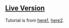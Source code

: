 ## [Live Version](https://snack.expo.dev/@petitoff/github.com-petitoff-react-native:redux)

Tutorial is from [here1](https://www.youtube.com/watch?v=zKrS8m36phY), [here2](https://youtu.be/T726M6gZ73k).
